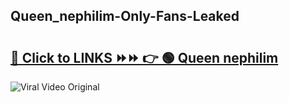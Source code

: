 
 ## Queen_nephilim-Only-Fans-Leaked

# <h2><a href="https://clipsfans.com/Queen_nephilim&ref=git">🔗 Click to LINKS ⏩⏩ 👉 🟢 Queen nephilim </a></h2>

<a href="https://clipsfans.com/Queen_nephilim&ref=git" rel="nofollow" data-target="animated-image.originalLink"><img src="https://i.ibb.co.com/xMMVF88/686577567.gif" alt="Viral Video Original" style="max-width: 100%; display: inline-block;" data-target="animated-image.originalImage"></a>
